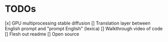 # TODOs
[x] GPU multiprocessing stable diffusion
[] Translation layer between English prompt and "prompt English" (lexica)
[] Walkthrough video of code
[] Flesh out readme
[] Open source